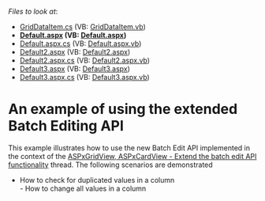 <!-- default file list -->
*Files to look at*:

* [GridDataItem.cs](./CS/App_Code/GridDataItem.cs) (VB: [GridDataItem.vb](./VB/App_Code/GridDataItem.vb))
* **[Default.aspx](./CS/Default.aspx) (VB: [Default.aspx](./VB/Default.aspx))**
* [Default.aspx.cs](./CS/Default.aspx.cs) (VB: [Default.aspx.vb](./VB/Default.aspx.vb))
* [Default2.aspx](./CS/Default2.aspx) (VB: [Default2.aspx](./VB/Default2.aspx))
* [Default2.aspx.cs](./CS/Default2.aspx.cs) (VB: [Default2.aspx.vb](./VB/Default2.aspx.vb))
* [Default3.aspx](./CS/Default3.aspx) (VB: [Default3.aspx](./VB/Default3.aspx))
* [Default3.aspx.cs](./CS/Default3.aspx.cs) (VB: [Default3.aspx.vb](./VB/Default3.aspx.vb))
<!-- default file list end -->
# An example of using the extended Batch Editing API 


<p>This example illustrates how to use the new Batch Edit API implemented in the context of the <a href="https://www.devexpress.com/Support/Center/p/T346067">ASPxGridView, ASPxCardView - Extend the batch edit API functionality</a> thread. The following scenarios are demonstrated

* How to check for duplicated values in a column<br>- How to change all values in a column</p>

<br/>


